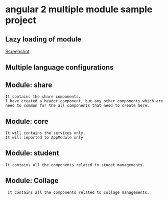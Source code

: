 # angular 2 multiple module sample project

## Lazy loading of module

 [Screenshot](https://github.com/subhashlamba/angular-2-multiple-module-sample-project/blob/main/Multiple-Module-Lazy-Load.JPG) 
 
## Multiple language configurations

## Module: share 

    It contains the share components. 
    I have created a header component, but any other components which are need to common for the all components that need to create here.

## Module: core

    It will contains the services only.
    It will imported to AppModule only

## Module: student

    It contains all the components related to studet managements.

## Module: Collage

     It contains all the components related to collage managements.
